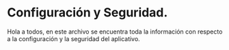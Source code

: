 # Configuración y Seguridad.

Hola a todos, en este archivo se encuentra toda la información con respecto a la configuración y la seguridad del aplicativo.
